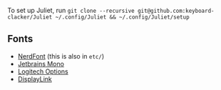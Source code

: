 To set up Juliet, run `git clone --recursive
git@github.com:keyboard-clacker/Juliet ~/.config/Juliet && ~/.config/Juliet/setup`

## Fonts

- [NerdFont](https://www.nerdfonts.com/) (this is also in `etc/`)
- [Jetbrains Mono](https://www.jetbrains.com/lp/mono/)
- [Logitech Options](https://www.logitech.com/en-us/product/options)
- [DisplayLink](https://www.displaylink.com/downloads/macos)
